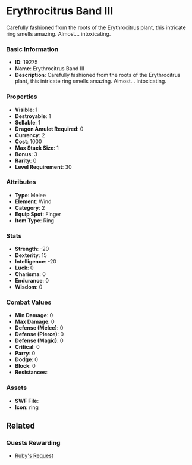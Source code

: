 # Erythrocitrus Band III

Carefully fashioned from the roots of the Erythrocitrus plant, this intricate ring smells amazing. Almost... intoxicating.

### Basic Information

- **ID**: 19275
- **Name**: Erythrocitrus Band III
- **Description**: Carefully fashioned from the roots of the Erythrocitrus plant, this intricate ring smells amazing. Almost... intoxicating.

### Properties

- **Visible**: 1
- **Destroyable**: 1
- **Sellable**: 1
- **Dragon Amulet Required**: 0
- **Currency**: 2
- **Cost**: 1000
- **Max Stack Size**: 1
- **Bonus**: 3
- **Rarity**: 0
- **Level Requirement**: 30

### Attributes

- **Type**: Melee
- **Element**: Wind
- **Category**: 2
- **Equip Spot**: Finger
- **Item Type**: Ring

### Stats

- **Strength**: -20
- **Dexterity**: 15
- **Intelligence**: -20
- **Luck**: 0
- **Charisma**: 0
- **Endurance**: 0
- **Wisdom**: 0

### Combat Values

- **Min Damage**: 0
- **Max Damage**: 0
- **Defense (Melee)**: 0
- **Defense (Pierce)**: 0
- **Defense (Magic)**: 0
- **Critical**: 0
- **Parry**: 0
- **Dodge**: 0
- **Block**: 0
- **Resistances**: 

### Assets

- **SWF File**: 
- **Icon**: ring

## Related

### Quests Rewarding

- [Ruby's Request](../quests/1668-ruby-s-request.md)

